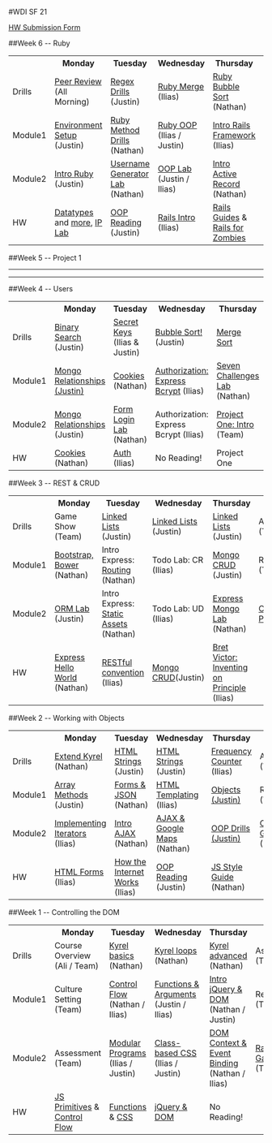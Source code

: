 #WDI SF 21

[HW Submission Form](http://goo.gl/forms/91O3VeI8V4)

<!-- ##Week 12 -->
<!-- <table>
  <tr>
    <th></th>
    <th>Monday</th>
    <th>Tuesday</th>
    <th>Wednesday</th>
    <th>Thursday</th>
    <th>Friday</th>
  </tr>
  <tr>
    <td>Drills</td>
    <td>Drill (tbd)</td>
    <td>Drill (tbd)</td>
    <td>Drill (tbd)</td>
    <td>Drill (tbd)</td>
    <td>Review (Team)</td>
  </tr>
  <tr>
    <td>Module1</td>
    <td>Topic (tbd)</td>
    <td>Topic (tbd)</td>
    <td>Topic (tbd)</td>
    <td>Topic (tbd)</td>
    <td>Review (Team)</td>
  </tr>
  <tr>
    <td>Module2</td>
    <td>Topic (tbd)</td>
    <td>Topic (tbd)</td>
    <td>Topic (tbd)</td>
    <td>Topic (tbd)</td>
    <td>Weekend Lab (Team)</td>
  </tr>
  <tr>
    <td>HW</td>
    <td>Reading (tbd)</td>
    <td>Reading (tbd)</td>
    <td>Reading (tbd)</td>
    <td>Reading (tbd)</td>
    <td>LEAVE BLANK</td>
  </tr>
</table> -->

<!-- ##Week 11 -->
<!-- <table>
  <tr>
    <th></th>
    <th>Monday</th>
    <th>Tuesday</th>
    <th>Wednesday</th>
    <th>Thursday</th>
    <th>Friday</th>
  </tr>
  <tr>
    <td>Drills</td>
    <td>Drill (tbd)</td>
    <td>Drill (tbd)</td>
    <td>Drill (tbd)</td>
    <td>Drill (tbd)</td>
    <td>Review (Team)</td>
  </tr>
  <tr>
    <td>Module1</td>
    <td>Topic (tbd)</td>
    <td>Topic (tbd)</td>
    <td>Topic (tbd)</td>
    <td>Topic (tbd)</td>
    <td>Review (Team)</td>
  </tr>
  <tr>
    <td>Module2</td>
    <td>Topic (tbd)</td>
    <td>Topic (tbd)</td>
    <td>Topic (tbd)</td>
    <td>Topic (tbd)</td>
    <td>Weekend Lab (Team)</td>
  </tr>
  <tr>
    <td>HW</td>
    <td>Reading (tbd)</td>
    <td>Reading (tbd)</td>
    <td>Reading (tbd)</td>
    <td>Reading (tbd)</td>
    <td>LEAVE BLANK</td>
  </tr>
</table> -->

<!-- ##Week 10 -->
<!-- <table>
  <tr>
    <th></th>
    <th>Monday</th>
    <th>Tuesday</th>
    <th>Wednesday</th>
    <th>Thursday</th>
    <th>Friday</th>
  </tr>
  <tr>
    <td>Drills</td>
    <td>Drill (tbd)</td>
    <td>Drill (tbd)</td>
    <td>Drill (tbd)</td>
    <td>Drill (tbd)</td>
    <td>Review (Team)</td>
  </tr>
  <tr>
    <td>Module1</td>
    <td>Topic (tbd)</td>
    <td>Topic (tbd)</td>
    <td>Topic (tbd)</td>
    <td>Topic (tbd)</td>
    <td>Review (Team)</td>
  </tr>
  <tr>
    <td>Module2</td>
    <td>Topic (tbd)</td>
    <td>Topic (tbd)</td>
    <td>Topic (tbd)</td>
    <td>Topic (tbd)</td>
    <td>Weekend Lab (Team)</td>
  </tr>
  <tr>
    <td>HW</td>
    <td>Reading (tbd)</td>
    <td>Reading (tbd)</td>
    <td>Reading (tbd)</td>
    <td>Reading (tbd)</td>
    <td>LEAVE BLANK</td>
  </tr>
</table> -->

<!-- ##Week 9 -->
<!-- <table>
  <tr>
    <th></th>
    <th>Monday</th>
    <th>Tuesday</th>
    <th>Wednesday</th>
    <th>Thursday</th>
    <th>Friday</th>
  </tr>
  <tr>
    <td>Drills</td>
    <td>Drill (tbd)</td>
    <td>Drill (tbd)</td>
    <td>Drill (tbd)</td>
    <td>Drill (tbd)</td>
    <td>Review (Team)</td>
  </tr>
  <tr>
    <td>Module1</td>
    <td>Topic (tbd)</td>
    <td>Topic (tbd)</td>
    <td>Topic (tbd)</td>
    <td>Topic (tbd)</td>
    <td>Review (Team)</td>
  </tr>
  <tr>
    <td>Module2</td>
    <td>Topic (tbd)</td>
    <td>Topic (tbd)</td>
    <td>Topic (tbd)</td>
    <td>Topic (tbd)</td>
    <td>Weekend Lab (Team)</td>
  </tr>
  <tr>
    <td>HW</td>
    <td>Reading (tbd)</td>
    <td>Reading (tbd)</td>
    <td>Reading (tbd)</td>
    <td>Reading (tbd)</td>
    <td>LEAVE BLANK</td>
  </tr>
</table> -->

<!-- ##Week 8 -->
<!-- <table>
  <tr>
    <th></th>
    <th>Monday</th>
    <th>Tuesday</th>
    <th>Wednesday</th>
    <th>Thursday</th>
    <th>Friday</th>
  </tr>
  <tr>
    <td>Drills</td>
    <td>Drill (tbd)</td>
    <td>Drill (tbd)</td>
    <td>Drill (tbd)</td>
    <td>Drill (tbd)</td>
    <td>Review (Team)</td>
  </tr>
  <tr>
    <td>Module1</td>
    <td>Topic (tbd)</td>
    <td>Topic (tbd)</td>
    <td>Topic (tbd)</td>
    <td>Topic (tbd)</td>
    <td>Review (Team)</td>
  </tr>
  <tr>
    <td>Module2</td>
    <td>Topic (tbd)</td>
    <td>Topic (tbd)</td>
    <td>Topic (tbd)</td>
    <td>Topic (tbd)</td>
    <td>Weekend Lab (Team)</td>
  </tr>
  <tr>
    <td>HW</td>
    <td>Reading (tbd)</td>
    <td>Reading (tbd)</td>
    <td>Reading (tbd)</td>
    <td>Reading (tbd)</td>
    <td>LEAVE BLANK</td>
  </tr>
</table> -->

<!-- ##Week 7 -->
<!-- <table>
  <tr>
    <th></th>
    <th>Monday</th>
    <th>Tuesday</th>
    <th>Wednesday</th>
    <th>Thursday</th>
    <th>Friday</th>
  </tr>
  <tr>
    <td>Drills</td>
    <td>Drill (tbd)</td>
    <td>Drill (tbd)</td>
    <td>Drill (tbd)</td>
    <td>Drill (tbd)</td>
    <td>Review (Team)</td>
  </tr>
  <tr>
    <td>Module1</td>
    <td>Topic (tbd)</td>
    <td>Topic (tbd)</td>
    <td>Topic (tbd)</td>
    <td>Topic (tbd)</td>
    <td>Review (Team)</td>
  </tr>
  <tr>
    <td>Module2</td>
    <td>Topic (tbd)</td>
    <td>Topic (tbd)</td>
    <td>Topic (tbd)</td>
    <td>Topic (tbd)</td>
    <td>Weekend Lab (Team)</td>
  </tr>
  <tr>
    <td>HW</td>
    <td>Reading (tbd)</td>
    <td>Reading (tbd)</td>
    <td>Reading (tbd)</td>
    <td>Reading (tbd)</td>
    <td>LEAVE BLANK</td>
  </tr>
</table> -->

<!-- ##Week 6 -->
<!-- <table>
  <tr>
    <th></th>
    <th>Monday</th>
    <th>Tuesday</th>
    <th>Wednesday</th>
    <th>Thursday</th>
    <th>Friday</th>
  </tr>
  <tr>
    <td>Drills</td>
    <td>Drill (tbd)</td>
    <td>Drill (tbd)</td>
    <td>Drill (tbd)</td>
    <td>Drill (tbd)</td>
    <td>Review (Team)</td>
  </tr>
  <tr>
    <td>Module1</td>
    <td>Topic (tbd)</td>
    <td>Topic (tbd)</td>
    <td>Topic (tbd)</td>
    <td>Topic (tbd)</td>
    <td>Review (Team)</td>
  </tr>
  <tr>
    <td>Module2</td>
    <td>Topic (tbd)</td>
    <td>Topic (tbd)</td>
    <td>Topic (tbd)</td>
    <td>Topic (tbd)</td>
    <td>Weekend Lab (Team)</td>
  </tr>
  <tr>
    <td>HW</td>
    <td>Reading (tbd)</td>
    <td>Reading (tbd)</td>
    <td>Reading (tbd)</td>
    <td>Reading (tbd)</td>
    <td>LEAVE BLANK</td>
  </tr>
</table> -->

##Week 6 -- Ruby

<table>
  <tr>
    <th></th>
    <th>Monday</th>
    <th>Tuesday</th>
    <th>Wednesday</th>
    <th>Thursday</th>
    <th>Friday</th>
  </tr>
  <tr>
    <td>Drills</td>
    <td><a href="week-06/day-01-review-and-ruby/dawn-review-and-install-fest">Peer Review</a> (All Morning)</td>
    <td><a href="/week-06/drills.md">Regex Drills</a> (Justin)</td>
    <td><a href="https://github.com/sf-wdi-21/rubyMerge">Ruby Merge</a> (Ilias)</td>
    <td><a href="https://github.com/sf-wdi-21/bubble_sort_ruby">Ruby Bubble Sort</a> (Nathan)</td>
    <td>Rails Drills (Ilias)</td>
  </tr>
  <tr>
    <td>Module1</td>
    <td><a href="week-06/day-01-review-and-ruby/dawn-review-and-install-fest/installfest.md">Environment Setup </a> (Justin)</td>
    <td><a href="https://github.com/sf-wdi-21/ruby_method_drills">Ruby Method Drills</a> (Nathan)</td>
    <td><a href="https://github.com/sf-wdi-21/notes/tree/master/week-06/day-03-ruby-oop/dawn-ruby-oop">Ruby OOP</a> (Ilias / Justin)</td>
    <td><a href="https://github.com/sf-wdi-21/notes/blob/master/week-06/day-04-rails-intro/dawn-first-rails-app/readme.md">Intro Rails Framework</a> (Ilias)</td>
    <td>Review (Team)</td>
  </tr>
  <tr>
    <td>Module2</td>
    <td><a href= "week-06/day-01-review-and-ruby/dusk-intro-to-ruby">Intro Ruby</a> (Justin)</td>
    <td><a href="https://github.com/sf-wdi-21/username_generator">Username Generator Lab</a> (Nathan)</td>
    <td><a href="https://github.com/sf-wdi-21/car-racing-lab">OOP Lab</a> (Justin / Ilias)</td>
    <td><a href="https://github.com/sf-wdi-21/hacktive_record">Intro Active Record</a> (Nathan)</td>
    <td>Bog App (Ilias)</td>
  </tr>
  <tr>
    <td>HW</td>
    <td><a href="week-06/readings/ruby-data-types.md">Datatypes</a> and <a href="week-06/readings/arrays-hashes-blocks.md">more</a>, <a href="https://github.com/sf-wdi-21/ValidIP">IP Lab</a></td>
    <td><a href="week-06/readings/intro-to-classes.md">OOP Reading</a> (Justin)</td>
    <td><a href="https://github.com/sf-wdi-21/notes/blob/master/week-06/readings/intro-rails.md">Rails Intro</a> (Ilias)</td>
    <td><a href="https://github.com/sf-wdi-21/notes/blob/master/week-06/readings/rails-guides.md">Rails Guides</a> & <a href="http://railsforzombies.org/levels/1">Rails for Zombies</a></td>
    <td><!-- LEAVE BLANK --></td>
  </tr>
</table>

##Week 5 -- Project 1

----
----

##Week 4 -- Users

<table>
  <tr>
    <th></th>
    <th>Monday</th>
    <th>Tuesday</th>
    <th>Wednesday</th>
    <th>Thursday</th>
    <th>Friday</th>
  </tr>
  <tr>
    <td>Drills</td>
    <td><a href="week-04/drills.md">Binary Search </a>(Justin)</td>
    <td><a href="week-04/drills.md#day-2---keeping-things-a-secret">Secret Keys </a>(Ilias & Justin)</td>
    <td><a href="week-04/drills.md#day---03-bubble-sort">Bubble Sort!</a>(Justin)</td>
    <td><a href="week-04/drills.md#day---4--merge-sort">Merge Sort</a></td>
    <td>Review (Team)</td>
  </tr>
  <tr>
    <td>Module1</td>
    <td><a href="https://github.com/sf-wdi-21/mongo-rel-book-app">Mongo Relationships (Justin)</a></td>
    <td><a href="week-04/day-2-cookies-sessions">Cookies</a> (Nathan)</td>
    <td><a href="https://github.com/sf-wdi-21/notes/blob/master/week-04/day-3-auth/dawn-express-auth/readme.md">Authorization: Express Bcrypt</a> (Ilias)</td>
    <td><a href="https://github.com/sf-wdi-21/seven_challenges">Seven Challenges Lab</a> (Nathan)</td>
    <td>Review (Team)</td>
  </tr>
  <tr>
    <td>Module2</td>
    <td><a href="https://github.com/sf-wdi-21/notes/tree/master/week-04/day-1-mongo-relationships/dusk-referenced-docs">Mongo Relationships</a> (Justin)</td>
    <td><a href="https://github.com/sf-wdi-21/express_form_login_cookies_lab">Form Login Lab</a> (Nathan)</td>
    <td>Authorization: Express Bcrypt (Ilias)</td>
    <td><a href="https://github.com/sf-wdi-21/notes/blob/master/projects/project_one/README.md">Project One: Intro</a> (Team)</td>
    <td>Project One</td>
  </tr>
  <tr>
    <td>HW</td>
    <td><a href="week-04/day-2-cookies-sessions/README.md">Cookies</a> (Nathan)</td>
    <td><a href="https://github.com/sf-wdi-21/notes/blob/master/week-04/day-3-auth/readme.md">Auth</a> (Ilias) </td>
    <td>No Reading!</td>
    <td>Project One</td>
    <td><!-- LEAVE BLANK --></td>
  </tr>
</table>


##Week 3 -- REST & CRUD
<table>
  <tr>
    <th></th>
    <th>Monday</th>
    <th>Tuesday</th>
    <th>Wednesday</th>
    <th>Thursday</th>
    <th>Friday</th>
  </tr>
  <tr>
    <td>Drills</td>
    <td>Game Show (Team)</td>
    <td><a href='https://github.com/sf-wdi-21/linked-list'>Linked Lists</a> (Justin)</td>
    <td><a href='https://github.com/sf-wdi-21/linked-list'>Linked Lists</a> (Justin)</td>
    <td><a href='https://github.com/sf-wdi-21/linked-list'>Linked Lists</a> (Justin)</td>
    <td>Assessment (Team)</td>
  </tr>
  <tr>
    <td>Module1</td>
    <td><a href='week-03/day-01-bootstrap-orm/dawn-bootstrap/readme.md'>Bootstrap, Bower</a> (Nathan)</td>
    <td>Intro Express: <a href="week-03/day-02-intro-express/dawn-routing">Routing</a> (Nathan)</td>
    <td>Todo Lab: CR (Ilias)</td>
    <td><a href='week-03/day-04-mongo-crud/dawn-mongo/readme.md'>Mongo CRUD</a> (Justin)</td>
    <td>Review (Team)</td>
  </tr>
  <tr>
    <td>Module2</td>
    <td><a href='week-03/day-01-bootstrap-orm/dusk-orm-lab/readme.md'>ORM Lab</a> (Justin)</td>
    <td>Intro Express: <a href="week-03/day-02-intro-express/dusk-assets">Static Assets</a> (Nathan)</td>
    <td>Todo Lab: UD (Ilias)</td>
    <td><a href="https://github.com/sf-wdi-21/bite_me_mongo_express">Express Mongo Lab</a> (Nathan)</td>
    <td><a href="week-03/day-05">Catchphrase Project</a></td>
  </tr>
  <tr>
    <td>HW</td>
    <td><a href="week-03/day-02-intro-express/dawn-routing/README.md">Express Hello World</a> (Nathan)</td>
    <td><a href="https://github.com/sf-wdi-21/notes/blob/master/week-03/day-03-crud-express/rest.md">RESTful convention</a> (Ilias)</td>
    <td><a href="week-03/day-04-mongo-crud/dawn-mongo/readme.md">Mongo CRUD</a>(Justin)</td>
    <td><a href="https://vimeo.com/36579366">Bret Victor: Inventing on Principle</a> (Ilias)</td>
    <td><!-- LEAVE BLANK --></td>
  </tr>
</table>



##Week 2 -- Working with Objects
<table>
  <tr>
    <th></th>
    <th>Monday</th>
    <th>Tuesday</th>
    <th>Wednesday</th>
    <th>Thursday</th>
    <th>Friday</th>
  </tr>
  <tr>
    <td>Drills</td>
    <td><a href="week-02/drills.md">Extend Kyrel</a> (Nathan)</td>
    <td><a href="week-02/drills.md">HTML Strings</a> (Justin)</td>
    <td><a href="week-02/drills.md">HTML Strings</a> (Justin)</td>
    <td><a href="week-02/drills.md">Frequency Counter</a> (Ilias)</td>
    <td>Assessment (Team)</td>
  </tr>
  <tr>
    <td>Module1</td>
    <td><a href="week-02/day-01-arrays%2BIterators/dawn-arrayMethods">Array Methods</a> (Justin)</td>
    <td><a href="week-02/day-02-forms+AJAX/dawn-forms">Forms & JSON</a> (Nathan)</td>
    <td><a href="week-02/day-03-jquery-templating/html-templating/readme.md">HTML Templating</a> (Ilias)</td>
    <td><a href="week-02/day-04-Objects-and-OOP/dawn-objects/readme.md">Objects (Justin)</a></td>
    <td>Review (Team)</td>
  </tr>
  <tr>
    <td>Module2</td>
    <td><a href="week-02/day-01-arrays%2BIterators/dusk-iteratorsLab">Implementing Iterators</a> (Ilias)</td>
    <td><a href="week-02/day-02-forms+AJAX/dusk-ajax">Intro AJAX</a> (Nathan)</td>
    <td><a href="week-02/day-03-jquery-templating/dusk-ajax-google-maps">AJAX & Google Maps</a> (Nathan)</td>
    <td><a href="week-02/day-04-Objects-and-OOP/dusk-object-drills/readme.md">OOP Drills (Justin)</a></td>
    <td><a href="week-02/day-05/weekend_project_refactor_spec.md">OOP Racing Game</a> (Nathan)</td>
  </tr>
  <tr>
    <td>HW</td>
    <td><a href="week-02/day-02-forms%2BAJAX/dawn-forms/readme.md">HTML Forms</a> (Ilias)</td>
    <td><a href="week-02/day-03-jquery-templating/howTheInternetWorks.md">How the Internet Works</a> (Ilias)</td>
    <td><a href="week-02/day-04-Objects-and-OOP/dawn-objects">OOP Reading</a> (Justin)</td>
    <td><a href="https://github.com/airbnb/javascript/tree/master/es5">JS Style Guide</a> (Nathan)</td>
    <td><!-- LEAVE BLANK --></td>

  </tr>
</table>


##Week 1 -- Controlling the DOM
<table>
  <tr>
    <th></th>
    <th>Monday</th>
    <th>Tuesday</th>
    <th>Wednesday</th>
    <th>Thursday</th>
    <th>Friday</th>
  </tr>
  <tr>
    <td>Drills</td>
    <td>Course Overview (Ali / Team)</td>
    <td><a href="week-01/drills.md">Kyrel basics</a> (Nathan)</td>
    <td><a href="week-01/drills.md">Kyrel loops</a> (Nathan)</td>
    <td><a href="week-01/drills.md">Kyrel advanced</a> (Nathan)</td>
    <td>Assessment (Team)</td>
  </tr>
  <tr>
    <td>Module1</td>
    <td>Culture Setting (Team)</td>
    <td><a href="week-01/day-2-control-flow/dawn-control-flow">Control Flow</a> (Nathan / Ilias)</td>
    <td><a href="week-01/day-3-functions%2BCSS/dawn-functions">Functions & Arguments</a> (Justin / Ilias)</td>
    <td><a href="week-01/day-4-DOM/dawn-intro-dom-jquery">Intro jQuery & DOM</a> (Nathan / Justin)</td>
    <td>Review (Team)</td>
  </tr>
  <tr>
    <td>Module2</td>
    <td>Assessment (Team)</td>
    <td><a href="week-01/day-2-control-flow/dusk-modular-programs/">Modular Programs</a> (Ilias / Justin)</td>
    <td><a href="week-01/day-3-functions%2BCSS/dusk-modular-css/exercise.md">Class-based CSS</a> (Ilias / Justin)</td>
    <td><a href="week-01/day-4-DOM/dusk-dom-events">DOM Context & Event Binding</a> (Nathan / Ilias)</td>
    <td><a href="week-01/day-5/weekend_project_spec.md">Racing Game</a> (Team)</td>
  </tr>
  <tr>
    <td>HW</td>
    <td><a href="week-01/day-1-intro/reading/1_javascript_primitives.md">JS Primitives</a> & <a href="week-01/day-2-control-flow/dawn-control-flow/README.md">Control Flow</a></td>
    <td><a href="week-01/day-3-functions%2BCSS/dawn-functions/reading.md">Functions</a> & <a href="week-01/day-3-functions%2BCSS/dusk-modular-css/readme.md">CSS</a></td>
    <td><a href="week-01/day-4-DOM/dawn-intro-dom-jquery/README.md">jQuery & DOM</a></td>
    <td>No Reading!</a></td>
    <td></td>
  </tr>
</table>
